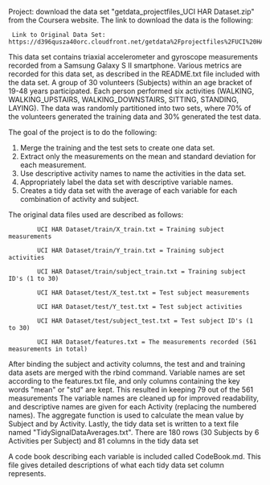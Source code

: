 Project: download the data set "getdata_projectfiles_UCI HAR Dataset.zip" from the Coursera
website.  The link to download the data is the following:

     Link to Original Data Set: https://d396qusza40orc.cloudfront.net/getdata%2Fprojectfiles%2FUCI%20HAR%20Dataset.zip

This data set contains triaxial accelerometer and gyroscope measurements recorded from a
Samsung Galaxy S II smartphone.  Various metrics are recorded for this data set, as described in
the README.txt file included with the data set.  A group of 30 volunteers (Subjects) within an age
bracket of 19-48 years participated. Each person performed six activities (WALKING, WALKING_UPSTAIRS,
WALKING_DOWNSTAIRS, SITTING, STANDING, LAYING).  The data was randomly partitioned into two sets,
where 70% of the volunteers generated the training data and 30% generated the test data.

The goal of the project is to do the following:
   1. Merge the training and the test sets to create one data set.
   2. Extract only the measurements on the mean and standard deviation for each measurement.
   3. Use descriptive activity names to name the activities in the data set.
   4. Appropriately label the data set with descriptive variable names.
   5. Creates a tidy data set with the average of each variable for each combination of activity and subject.

The original data files used are described as follows: 
            UCI HAR Dataset/train/X_train.txt = Training subject measurements 
            UCI HAR Dataset/train/Y_train.txt = Training subject activities 
            UCI HAR Dataset/train/subject_train.txt = Training subject ID's (1 to 30) 
            UCI HAR Dataset/test/X_test.txt = Test subject measurements 
            UCI HAR Dataset/test/Y_test.txt = Test subject activities 
            UCI HAR Dataset/test/subject_test.txt = Test subject ID's (1 to 30) 
            UCI HAR Dataset/features.txt = The measurements recorded (561 measurements in total) 

After binding the subject and activity columns, the test and and training data asets are merged
with the rbind command.  Variable names are set according to the features.txt file, and only columns
containing the key words "mean" or "std" are kept.  This resulted in keeping 79 out of the 561 measurements
The variable names are cleaned up for improved readability, and descriptive names are given for each Activity
(replacing the numbered names).  The aggregate function is used to calculate the mean value by Subject and by
Activity.  Lastly, the tidy data set is written to a text file named "TidySignalDataAverages.txt".  There are
180 rows (30 Subjects by 6 Activities per Subject) and 81 columns in the tidy data set

A code book describing each variable is included called CodeBook.md.  This file gives detailed
descriptions of what each tidy data set column represents.
